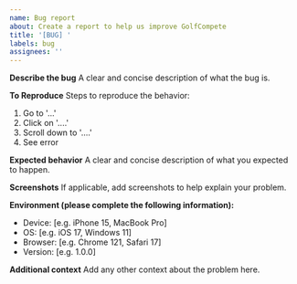 ```yaml
---
name: Bug report
about: Create a report to help us improve GolfCompete
title: '[BUG] '
labels: bug
assignees: ''
---
```


**Describe the bug**
A clear and concise description of what the bug is.

**To Reproduce**
Steps to reproduce the behavior:
1. Go to '...'
2. Click on '....'
3. Scroll down to '....'
4. See error

**Expected behavior**
A clear and concise description of what you expected to happen.

**Screenshots**
If applicable, add screenshots to help explain your problem.

**Environment (please complete the following information):**
- Device: [e.g. iPhone 15, MacBook Pro]
- OS: [e.g. iOS 17, Windows 11]
- Browser: [e.g. Chrome 121, Safari 17]
- Version: [e.g. 1.0.0]

**Additional context**
Add any other context about the problem here. 